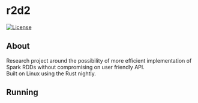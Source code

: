 # r2d2

[![License](https://img.shields.io/badge/License-Apache%202.0-blue.svg)](https://opensource.org/licenses/Apache-2.0)

## About 

Research project around the possibility of more efficient implementation of Spark RDDs without compromising on user friendly API.
<br>
Built on Linux using the Rust nightly.

## Running
